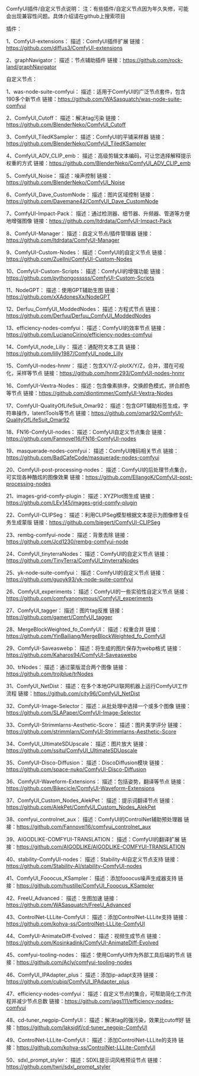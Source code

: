 ComfyUI插件/自定义节点说明：
注：有些插件/自定义节点因为年久失修，可能会出现兼容性问题。具体介绍请在github上搜索项目

插件：

1、ComfyUI-extensions：
描述：ComfyUI插件扩展
链接：https://github.com/diffus3/ComfyUI-extensions

2、graphNavigator：
描述：节点辅助插件
链接：https://github.com/rock-land/graphNavigator

自定义节点：

1、was-node-suite-comfyui：
描述：适用于ComfyUI的广泛节点套件，包含190多个新节点
链接：https://github.com/WASasquatch/was-node-suite-comfyui

2、ComfyUI_Cutoff：
描述：解决tag污染
链接：https://github.com/BlenderNeko/ComfyUI_Cutoff

3、ComfyUI_TiledKSampler：
描述：ComfyUI的平铺采样器
链接：https://github.com/BlenderNeko/ComfyUI_TiledKSampler

4、ComfyUI_ADV_CLIP_emb：
描述：高级剪辑文本编码，可让您选择解释提示权重的方式
链接：https://github.com/BlenderNeko/ComfyUI_ADV_CLIP_emb

5、ComfyUI_Noise：
描述：噪声控制
链接：https://github.com/BlenderNeko/ComfyUI_Noise

6、ComfyUI_Dave_CustomNode：
描述：图片区域控制
链接：https://github.com/Davemane42/ComfyUI_Dave_CustomNode

7、ComfyUI-Impact-Pack：
描述：通过检测器、细节器、升频器、管道等方便地增强图像
链接：https://github.com/ltdrdata/ComfyUI-Impact-Pack

8、ComfyUI-Manager：
描述：自定义节点/插件管理器
链接：https://github.com/ltdrdata/ComfyUI-Manager

9、ComfyUI-Custom-Nodes：
描述：ComfyUI的自定义节点
链接：https://github.com/Zuellni/ComfyUI-Custom-Nodes

10、ComfyUI-Custom-Scripts：
描述：ComfyUI的增强功能
链接：https://github.com/pythongosssss/ComfyUI-Custom-Scripts

11、NodeGPT：
描述：使用GPT辅助生图
链接：https://github.com/xXAdonesXx/NodeGPT

12、Derfuu_ComfyUI_ModdedNodes：
描述：方程式节点
链接：https://github.com/Derfuu/Derfuu_ComfyUI_ModdedNodes

13、efficiency-nodes-comfyui：
描述：ComfyUI的效率节点
链接：https://github.com/LucianoCirino/efficiency-nodes-comfyui

14、ComfyUI_node_Lilly：
描述：通配符文本工具
链接：https://github.com/lilly1987/ComfyUI_node_Lilly

15、ComfyUI-nodes-hnmr：
描述：包含X/Y/Z-plotX/Y/Z，合并，潜在可视化，采样等节点
链接：https://github.com/hnmr293/ComfyUI-nodes-hnmr

16、ComfyUI-Vextra-Nodes：
描述：包含像素排序，交换颜色模式，拼合颜色等节点
链接：https://github.com/diontimmer/ComfyUI-Vextra-Nodes

17、ComfyUI-QualityOfLifeSuit_Omar92：
描述：包含GPT辅助标签生成，字符串操作，latentTools等节点
链接：https://github.com/omar92/ComfyUI-QualityOfLifeSuit_Omar92

18、FN16-ComfyUI-nodes：
描述：ComfyUI自定义节点集合
链接：https://github.com/Fannovel16/FN16-ComfyUI-nodes

19、masquerade-nodes-comfyui：
描述：ComfyUI掩码相关节点
链接：https://github.com/BadCafeCode/masquerade-nodes-comfyui

20、ComfyUI-post-processing-nodes：
描述：ComfyUI的后处理节点集合，可实现各种酷炫的图像效果
链接：https://github.com/EllangoK/ComfyUI-post-processing-nodes

21、images-grid-comfy-plugin：
描述：XYZPlot图生成
链接：https://github.com/LEv145/images-grid-comfy-plugin

22、ComfyUI-CLIPSeg：
描述：利用CLIPSeg模型根据文本提示为图像修复任务生成蒙版
链接：https://github.com/biegert/ComfyUI-CLIPSeg

23、rembg-comfyui-node：
描述：背景去除
链接：https://github.com/Jcd1230/rembg-comfyui-node

24、ComfyUI_tinyterraNodes：
描述：ComfyUI的自定义节点
链接：https://github.com/TinyTerra/ComfyUI_tinyterraNodes

25、yk-node-suite-comfyui：
描述：ComfyUI的自定义节点
链接：https://github.com/guoyk93/yk-node-suite-comfyui

26、ComfyUI_experiments：
描述：ComfyUI的一些实验性自定义节点
链接：https://github.com/comfyanonymous/ComfyUI_experiments

27、ComfyUI_tagger：
描述：图片tag反推
链接：https://github.com/gamert/ComfyUI_tagger

28、MergeBlockWeighted_fo_ComfyUI：
描述：权重合并
链接：https://github.com/YinBailiang/MergeBlockWeighted_fo_ComfyUI

29、ComfyUI-Saveaswebp：
描述：将生成的图片保存为webp格式
链接：https://github.com/Kaharos94/ComfyUI-Saveaswebp

30、trNodes：
描述：通过蒙版混合两个图像
链接：https://github.com/trojblue/trNodes

31、ComfyUI_NetDist：
描述：在多个本地GPU/联网机器上运行ComfyUI工作流程
链接：https://github.com/city96/ComfyUI_NetDist

32、ComfyUI-Image-Selector：
描述：从批处理中选择一个或多个图像
链接：https://github.com/SLAPaper/ComfyUI-Image-Selector

33、ComfyUI-Strimmlarns-Aesthetic-Score：
描述：图片美学评分
链接：https://github.com/strimmlarn/ComfyUI-Strimmlarns-Aesthetic-Score

34、ComfyUI_UltimateSDUpscale：
描述：图片放大
链接：https://github.com/ssitu/ComfyUI_UltimateSDUpscale

35、ComfyUI-Disco-Diffusion：
描述：DiscoDiffusion模块
链接：https://github.com/space-nuko/ComfyUI-Disco-Diffusion

36、ComfyUI-Waveform-Extensions：
描述：包括姿势，翻译等节点
链接：https://github.com/Bikecicle/ComfyUI-Waveform-Extensions

37、ComfyUI_Custom_Nodes_AlekPet：
描述：提示词翻译节点
链接：https://github.com/AlekPet/ComfyUI_Custom_Nodes_AlekPet

38、comfyui_controlnet_aux：
描述：ComfyUI的ControlNet辅助预处理器
链接：https://github.com/Fannovel16/comfyui_controlnet_aux

39、AIGODLIKE-COMFYUI-TRANSLATION：
描述：ComfyUI的翻译扩展
链接：https://github.com/AIGODLIKE/AIGODLIKE-COMFYUI-TRANSLATION

40、stability-ComfyUI-nodes：
描述：Stability-AI自定义节点支持
链接：https://github.com/Stability-AI/stability-ComfyUI-nodes

41、ComfyUI_Fooocus_KSampler：
描述：添加fooocus噪声生成器支持
链接：https://github.com/hustille/ComfyUI_Fooocus_KSampler

42、FreeU_Advanced：
描述：生图加速
链接：https://github.com/WASasquatch/FreeU_Advanced

43、ControlNet-LLLite-ComfyUI：
描述：添加ControlNet-LLLite支持
链接：https://github.com/kohya-ss/ControlNet-LLLite-ComfyUI

44、ComfyUI-AnimateDiff-Evolved：
描述：视频生成节点
链接：https://github.com/Kosinkadink/ComfyUI-AnimateDiff-Evolved

45、comfyui-tooling-nodes：
描述：使用ComfyUI作为外部工具后端的节点
链接：https://github.com/Acly/comfyui-tooling-nodes

46、ComfyUI_IPAdapter_plus：
描述：添加ip-adapt支持
链接：https://github.com/cubiq/ComfyUI_IPAdapter_plus

47、efficiency-nodes-comfyui：
描述：自定义节点的集合，可帮助简化工作流程并减少节点总数
链接：https://github.com/jags111/efficiency-nodes-comfyui

48、cd-tuner_negpip-ComfyUI：
描述：解决tag的强污染，效果比cutoff好
链接：https://github.com/laksjdjf/cd-tuner_negpip-ComfyUI

49、ControlNet-LLLite-ComfyUI：
描述：添加ControlNet-LLLite的支持
链接：https://github.com/kohya-ss/ControlNet-LLLite-ComfyUI

50、sdxl_prompt_styler：
描述：SDXL提示词风格预设节点
链接：https://github.com/twri/sdxl_prompt_styler
